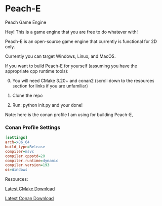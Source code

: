 # Peach-E
 Peach Game Engine
 
Hey! This is a game engine that you are free to do whatever with!

Peach-E is an open-source game engine that currently is functional for 2D only. 

Currently you can target Windows, Linux, and MacOS.



If you want to build Peach-E for yourself (assuming you have the appropriate cpp runtime tools):

0. You will need CMake 3.20+ and conan2 (scroll down to the resources section for links if you are unfamiliar)

1. Clone the repo

2. Run: python init.py and your done!

Note: here is the conan profile I am using for building Peach-E,

### Conan Profile Settings

```ini
[settings]
arch=x86_64
build_type=Release
compiler=msvc
compiler.cppstd=20
compiler.runtime=dynamic
compiler.version=193
os=Windows
```

Resources:

[Latest CMake Download](https://cmake.org/download/)

[Latest Conan Download](https://conan.io/downloads)